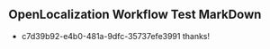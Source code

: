 ## OpenLocalization Workflow Test MarkDown
* c7d39b92-e4b0-481a-9dfc-35737efe3991 thanks!

<!--HONumber=Sep16_HO1-->


